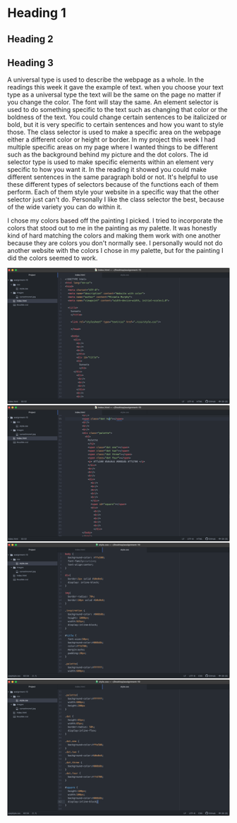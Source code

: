 # Heading 1
## Heading 2
## Heading 3

A universal type is used to describe the webpage as a whole. In the readings this week it gave the example of text. when you choose your text type as a universal type the text will be the same on the page no matter if you change the color. The font will stay the same. An element selector is used to do something specific to the text such as changing that color or the boldness of the text. You could change certain sentences to be italicized or bold, but it is very specific to certain sentences and how you want to style those. The class selector is used to make a specific area on the webpage either a different color or height or border. In my project this week I had multiple specific areas on my page where I wanted things to be different such as the background behind my picture and the dot colors. The id selector type is used to make specific elements within an element very specific to how you want it. In the reading it showed you could make different sentences in the same paragraph bold or not. It's helpful to use these different types of selectors because of the functions each of them perform. Each of them style your website in a specific way that the other selector just can't do. Personally I like the class selector the best, because of the wide variety you can do within it.

I chose my colors based off the painting I picked. I tried to incorporate the colors that stood out to me in the painting as my palette. It was honestly kind of hard matching the colors and making them work with one another because they are colors you don't normally see. I personally would not do another website with the colors I chose in my palette, but for the painting I did the colors seemed to work.

![screenshot](./images/screenshot1.png)
![screenshot](./images/screenshot2.png)
![screenshot](./images/screenshot3.png)
![screenshot](./images/screenshot4.png)
